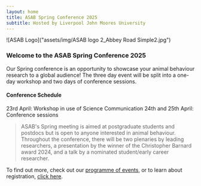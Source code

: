 ```yaml
---
layout: home
title: ASAB Spring Conference 2025
subtitle: Hosted by Liverpool John Moores University
---
```

![ASAB Logo]("assets/img/ASAB logo 2_Abbey Road Simple2.jpg")

### Welcome to the ASAB Spring Conference 2025

Our Spring conference is an opportunity to showcase your animal behaviour research to a global audience! The three day event will be split into a one-day workshop and two days of conference sessions.


#### Conference Schedule
23rd April: Workshop in use of Science Communication
24th and 25th April: Conference sessions

>ASAB's Spring meeting is aimed at postgraduate students and postdocs but is open to anyone interested in animal behaviour. Throughout the conference, there will be two plenaries by leading researchers, a presentation by the winner of the Christopher Barnard award 2024, and a talk by a nominated student/early career researcher.

To find out more, check out our [programme of events](https://ginbobby.github.io/Programme/), or to learn about registration, [click here](https://ginbobby.github.io/Register/).
